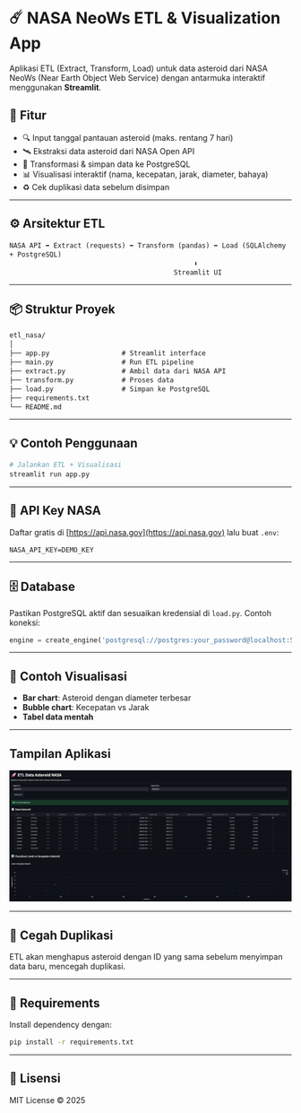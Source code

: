 
# ☄️ NASA NeoWs ETL & Visualization App

Aplikasi ETL (Extract, Transform, Load) untuk data asteroid dari NASA NeoWs (Near Earth Object Web Service) dengan antarmuka interaktif menggunakan **Streamlit**.

## 🚀 Fitur

- 🔍 Input tanggal pantauan asteroid (maks. rentang 7 hari)
- 🛰️ Ekstraksi data asteroid dari NASA Open API
- 🧮 Transformasi & simpan data ke PostgreSQL
- 📊 Visualisasi interaktif (nama, kecepatan, jarak, diameter, bahaya)
- ♻️ Cek duplikasi data sebelum disimpan

---

## ⚙️ Arsitektur ETL

```
NASA API ➡️ Extract (requests) ➡️ Transform (pandas) ➡️ Load (SQLAlchemy + PostgreSQL)
                                              ⬇️
                                         Streamlit UI
```

---

## 📦 Struktur Proyek

```
etl_nasa/
│
├── app.py                  # Streamlit interface
├── main.py                 # Run ETL pipeline
├── extract.py              # Ambil data dari NASA API
├── transform.py            # Proses data
├── load.py                 # Simpan ke PostgreSQL
├── requirements.txt
└── README.md
```

---

## 💡 Contoh Penggunaan

```bash
# Jalankan ETL + Visualisasi
streamlit run app.py
```

---

## 🔑 API Key NASA

Daftar gratis di [https://api.nasa.gov](https://api.nasa.gov) lalu buat `.env`:

```
NASA_API_KEY=DEMO_KEY
```

---

## 🗄️ Database

Pastikan PostgreSQL aktif dan sesuaikan kredensial di `load.py`. Contoh koneksi:

```python
engine = create_engine('postgresql://postgres:your_password@localhost:5432/nasa_etl')
```

---

## 🧪 Contoh Visualisasi

- **Bar chart**: Asteroid dengan diameter terbesar
- **Bubble chart**: Kecepatan vs Jarak
- **Tabel data mentah**

---

## Tampilan Aplikasi
![Tampilan Aplikasi](images/capture.png)

---

## 🧼 Cegah Duplikasi

ETL akan menghapus asteroid dengan ID yang sama sebelum menyimpan data baru, mencegah duplikasi.

---

## 🧰 Requirements

Install dependency dengan:

```bash
pip install -r requirements.txt
```

---

## 📝 Lisensi

MIT License © 2025
